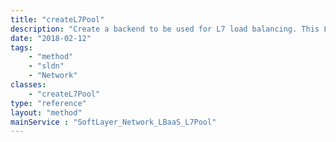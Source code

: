 ```yaml
---
title: "createL7Pool"
description: "Create a backend to be used for L7 load balancing. This L7 pool has backend protocol, L7 members, L7 health monitor and session affinity. L7 pool is associated with L7 policies. "
date: "2018-02-12"
tags:
    - "method"
    - "sldn"
    - "Network"
classes:
    - "createL7Pool"
type: "reference"
layout: "method"
mainService : "SoftLayer_Network_LBaaS_L7Pool"
---
```

